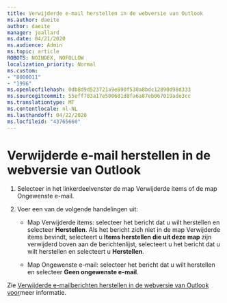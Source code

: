 ```yaml
---
title: Verwijderde e-mail herstellen in de webversie van Outlook
ms.author: daeite
author: daeite
manager: joallard
ms.date: 04/21/2020
ms.audience: Admin
ms.topic: article
ROBOTS: NOINDEX, NOFOLLOW
localization_priority: Normal
ms.custom:
- "8000011"
- "1996"
ms.openlocfilehash: 0db8d9d523721a9e890f530a8bdc12890d98d333
ms.sourcegitcommit: 55eff703a17e500681d8fa6a87eb067019ade3cc
ms.translationtype: MT
ms.contentlocale: nl-NL
ms.lasthandoff: 04/22/2020
ms.locfileid: "43765660"
---
```

# <a name="recover-deleted-email-in-outlook-on-the-web"></a>Verwijderde e-mail herstellen in de webversie van Outlook

1. Selecteer in het linkerdeelvenster de map Verwijderde items of de map Ongewenste e-mail.

2. Voer een van de volgende handelingen uit:

    - Map Verwijderde items: selecteer het bericht dat u wilt herstellen en selecteer **Herstellen**. Als het bericht zich niet in de map Verwijderde items bevindt, selecteert u **Items herstellen die uit deze map** zijn verwijderd boven aan de berichtenlijst, selecteert u het bericht dat u wilt herstellen en selecteert u **Herstellen**.

    - Map Ongewenste e-mail: selecteer het bericht dat u wilt herstellen en selecteer **Geen ongewenste e-mail**.

Zie [Verwijderde e-mailberichten herstellen in de webversie van Outlook voor](https://support.office.com/article/a8ca78ac-4721-4066-95dd-571842e9fb11)meer informatie.
